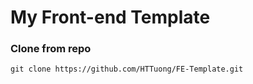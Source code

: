 # My Front-end Template

### Clone from repo

```
git clone https://github.com/HTTuong/FE-Template.git
```
